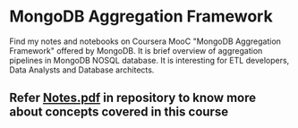 # MongoDB Aggregation Framework
Find my notes and notebooks on Coursera MooC "MongoDB Aggregation Framework" offered by MongoDB. It is brief overview of aggregation pipelines in MongoDB NOSQL database. It is interesting for ETL developers, Data Analysts and Database architects.

## Refer [Notes.pdf](https://github.com/RasikKane/DA_ML_courses/blob/master/coursera/MongoDB%20Aggregation%20Framework/Notes.pdf) in repository to know more about concepts covered in this course

<div class="iframely-embed"><div class="iframely-responsive" style="padding-bottom: 52.3702%; padding-top: 120px;"><a href="https://www.coursera.org/account/accomplishments/verify/VV2EZ6FMEYX8" data-iframely-url="//cdn.iframe.ly/api/iframe?url=https%3A%2F%2Fcoursera.org%2Fshare%2Fa1e927ee5915ea5e375efa7b24469b21&amp;key=1adb255e094a1f611d8ba9e36d0007e9"></a></div></div><script async src="//cdn.iframe.ly/embed.js" charset="utf-8"></script>
